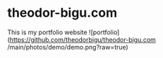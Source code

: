 # theodor-bigu.com
This is my portfolio website
![portfolio](https://github.com/theodorbigu/theodor-bigu.com
/main/photos/demo/demo.png?raw=true)
